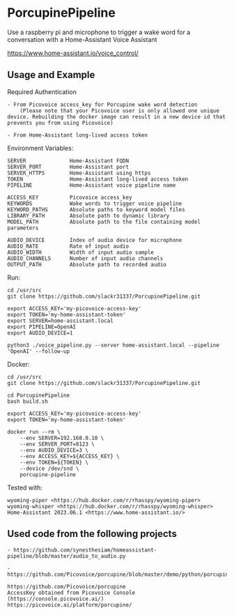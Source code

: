# PorcupinePipeline

Use a raspberry pi and microphone to trigger a wake word
for a conversation with a Home-Assistant Voice Assistant

<https://www.home-assistant.io/voice_control/>

## Usage and Example

Required Authentication

    - From Picovoice access_key for Porcupine wake word detection
        (Please note that your Picovoice user is only allowed one unique device. Rebuilding the docker image can result in a new device id that prevents you from using Picovoice)

    - From Home-Assistant long-lived access token

Environment Variables:

    SERVER              Home-Assistant FQDN
    SERVER_PORT         Home-Assistant port
    SERVER_HTTPS        Home-Assistant using https
    TOKEN               Home-Assistant long-lived access token
    PIPELINE            Home-Assistant voice pipeline name

    ACCESS_KEY          Picovoice access_key
    KEYWORDS            Wake words to trigger voice pipeline
    KEYWORD_PATHS       Absolute paths to keyword model files
    LIBRARY_PATH        Absolute path to dynamic library
    MODEL_PATH          Absolute path to the file containing model parameters

    AUDIO_DEVICE        Index of audio device for microphone
    AUDIO_RATE          Rate of input audio
    AUDIO_WIDTH         Width of input audio sample
    AUDIO_CHANNELS      Number of input audio channels
    OUTPUT_PATH         Absolute path to recorded audio

Run:

    cd /usr/src
    git clone https://github.com/slackr31337/PorcupinePipeline.git

    export ACCESS_KEY='my-picovoice-access-key'
    export TOKEN='my-home-assistant-token'
    export SERVER=home-assistant.local
    export PIPELINE=OpenAI
    export AUDIO_DEVICE=1

    python3 ./voice_pipeline.py --server home-assistant.local --pipeline 'OpenAI' --follow-up

Docker:

    cd /usr/src
    git clone https://github.com/slackr31337/PorcupinePipeline.git

    cd PorcupinePipeline
    bash build.sh

    export ACCESS_KEY='my-picovoice-access-key'
    export TOKEN='my-home-assistant-token'

    docker run --rm \
        --env SERVER=192.168.0.10 \
        --env SERVER_PORT=8123 \
        --env AUDIO_DEVICE=3 \
        --env ACCESS_KEY=${ACCESS_KEY} \
        --env TOKEN=${TOKEN} \
        --device /dev/snd \
        porcupine-pipeline

Tested with:

    wyoming-piper <https://hub.docker.com/r/rhasspy/wyoming-piper>
    wyoming-whisper <https://hub.docker.com/r/rhasspy/wyoming-whisper>
    Home-Assistant 2023.06.1 <https://www.home-assistant.io/>

## Used code from the following projects

    - https://github.com/synesthesiam/homeassistant-pipeline/blob/master/audio_to_audio.py

    - https://github.com/Picovoice/porcupine/blob/master/demo/python/porcupine_demo_mic.py

    https://github.com/Picovoice/porcupine
    AccessKey obtained from Picovoice Console (https://console.picovoice.ai/)
    https://picovoice.ai/platform/porcupine/

